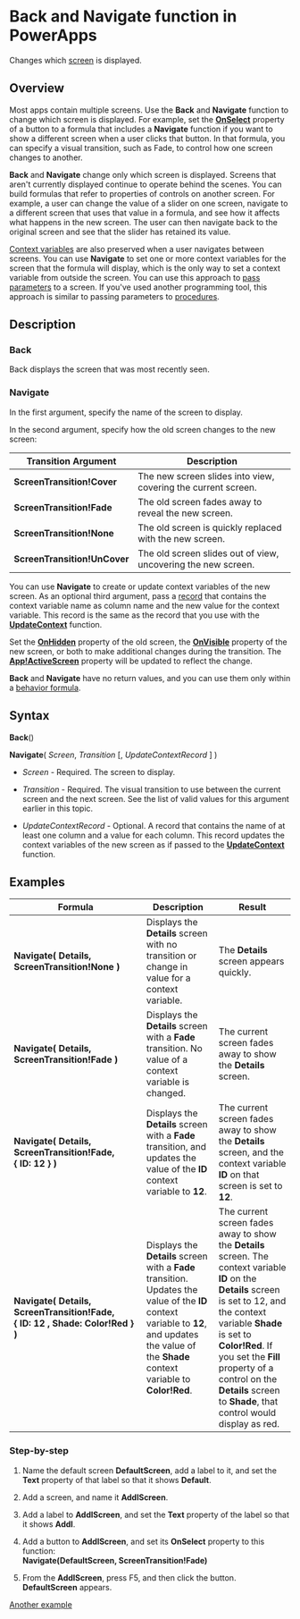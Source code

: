 <properties
	pageTitle="PowerApps: Back and Navigate function"
	description="Reference information for the Navigate function in PowerApps, including syntax and examples"
	suite="powerapps"
	documentationCenter="na"
	authors="gregli-msft"
	manager="dwrede"
	editor=""
	tags=""/>

<tags
   ms.service="powerapps"
   ms.devlang="na"
   ms.topic="article"
   ms.tgt_pltfrm="na"
   ms.workload="na"
   ms.date="11/08/2015"
   ms.author="gregli"/>

# Back and Navigate function in PowerApps #

Changes which [screen](file-name.md) is displayed.

## Overview ##

Most apps contain multiple screens.  Use the **Back** and **Navigate** function to change which screen is displayed. For example, set the [**OnSelect**](file-name.md) property of a button to a formula that includes a **Navigate** function if you want to show a different screen when a user clicks that button. In that formula, you can specify a visual transition, such as Fade, to control how one screen changes to another.  

**Back** and **Navigate** change only which screen is displayed. Screens that aren't currently displayed continue to operate behind the scenes. You can build formulas that refer to properties of controls on another screen. For example, a user can change the value of a slider on one screen, navigate to a different screen that uses that value in a formula, and see how it affects what happens in the new screen.  The user can then navigate back to the original screen and see that the slider has retained its value.

[Context variables](file-name.md) are also preserved when a user navigates between screens. You can use **Navigate** to set one or more context variables for the screen that the formula will display, which is the only way to set a context variable from outside the screen. You can use this approach to [pass parameters](file-name.md) to a screen. If you've used another programming tool, this approach is similar to passing parameters to [procedures](file-name.md).

## Description ##

### Back ###

Back displays the screen that was most recently seen.

### Navigate ###

In the first argument, specify the name of the screen to display.  

 In the second argument, specify how the old screen changes to the new screen:

| Transition Argument | Description |
|------------|-------------|
| **ScreenTransition!Cover** | The new screen slides into view, covering the current screen. |
| **ScreenTransition!Fade** | The old screen fades away to reveal the new screen. |
| **ScreenTransition!None** | The old screen is quickly replaced with the new screen. |
| **ScreenTransition!UnCover** | The old screen slides out of view, uncovering the new screen.|

You can use **Navigate** to create or update context variables of the new screen. As an optional third argument, pass a [record](file-name.md) that contains the context variable name as column name and the new value for the context variable.  This record is the same as the record that you use with the **[UpdateContext](function-updatecontext.md)** function. 

Set the **[OnHidden](file-name.md)** property of the old screen, the **[OnVisible](file-name.md)** property of the new screen, or both to make additional changes during the transition. The **[App!ActiveScreen](file-name.md)** property will be updated to reflect the change.

**Back** and **Navigate** have no return values, and you can use them only within a [behavior formula](file-name.md).

## Syntax ##

**Back**()

**Navigate**( *Screen*, *Transition* [, *UpdateContextRecord* ] )

- *Screen* - Required. The screen to display.

- *Transition* - Required.  The visual transition to use between the current screen and the next screen. See the list of valid values for this argument earlier in this topic.

- *UpdateContextRecord* - Optional.  A record that contains the name of at least one column and a value for each column. This record updates the context variables of the new screen as if passed to the **[UpdateContext](function-update.md)** function.

## Examples ##

| Formula | Description | Result |
|---------|-------------|--------|
| **Navigate( Details, ScreenTransition!None )** | Displays the **Details** screen with no transition or change in value for a context variable. | The **Details** screen appears quickly. |
| **Navigate( Details, ScreenTransition!Fade )** | Displays the **Details** screen with a **Fade** transition.  No value of a context variable is changed. | The current screen fades away to show the **Details** screen. |
| **Navigate( Details, ScreenTransition!Fade, {&nbsp;ID:&nbsp;12&nbsp;} )** | Displays the **Details** screen with a **Fade** transition, and updates the value of the **ID** context variable to **12**.   | The current screen fades away to show the **Details** screen, and the context variable **ID** on that screen is set to **12**. |
| **Navigate( Details, ScreenTransition!Fade, {&nbsp;ID:&nbsp;12&nbsp;,&nbsp;Shade:&nbsp;Color!Red&nbsp;} )** | Displays the **Details** screen with a **Fade** transition. Updates the value of the **ID** context variable to **12**, and updates the value of the **Shade** context variable to **Color!Red**. | The current screen fades away to show the **Details** screen. The context variable **ID** on the **Details** screen is set to 12, and the context variable **Shade** is set to **Color!Red**. If you set the **Fill** property of a control on the **Details** screen to **Shade**, that control would display as red.  |

<!-- TODO: Back example. -->

### Step-by-step ###

1. Name the default screen **DefaultScreen**, add a label to it, and set the **Text** property of that label so that it shows **Default**.

1. Add a screen, and name it **AddlScreen**.

1. Add a label to **AddlScreen**, and set the **Text** property of the label so that it shows **Addl**.

1. Add a button to **AddlScreen**, and set its **OnSelect** property to this function:<br>**Navigate(DefaultScreen, ScreenTransition!Fade)**

1. From the **AddlScreen**, press F5, and then click the button.<br>**DefaultScreen** appears.

[Another example](../add-screen-context-variables.md)
